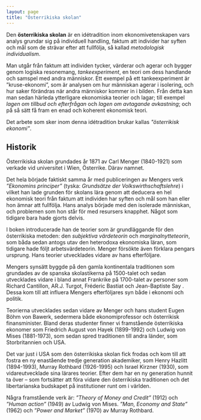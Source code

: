```yaml
---
layout: page
title: "Österrikiska skolan"
---
```


Den **österrikiska skolan** är en idétradition inom ekonomivetenskapen vars analys grundar sig på individuell handling, faktum att individer har syften och mål som de strävar efter att fullfölja, så kallad *metodologisk individualism*.

Man utgår från faktum att individen tycker, värderar och agerar och bygger genom logiska resonemang, *tankeexperiment*, en teori om dess handlande och samspel med andra människor. Ett exempel på ett tankeexperiment är ”kruse-ekonomi”, som är analysen om hur människan agerar i isolering, och hur saker förändras när andra människor kommer in i bilden. Från detta kan man sedan härleda ytterligare ekonomiska teorier och lagar; till exempel *lagen om tillbud och efterfrågan* och *lagen om avtagande avkastning*; och på så sätt få fram en enad och koherent ekonomisk teori.

Det arbete som sker inom denna idétradition brukar kallas *"österrikisk ekonomi"*.

## Historik
Österrikiska skolan grundades år 1871 av Carl Menger (1840-1921) som verkade vid universitet i Wien, Österrike. Därav namnet.

Det hela började faktiskt samma år med publiceringen av Mengers verk *”Ekonomins principer”* (tyska: *Grundsätze der Volkswirthschaftslehre*) i vilket han lade grunden för skolans lära genom att deducera en hel ekonomisk teori från faktum att individen har syften och mål som han eller hon ämnar att fullfölja. Hans analys började med den isolerade människan, och problemen som hon står för med resursers knapphet. Något som tidigare bara hade gjorts delvis.

I boken introducerade han de teorier som är grundläggande för den österrikiska metoden: den *subjektiva värdeteorin* och *marginalnytteteorin*, som båda sedan antogs utav den heterodoxa ekonomiska läran, som tidigare hade följt arbetsvärdeteorin. Menger försökte även förklara pengars ursprung. Hans teorier utvecklades vidare av hans efterföljare.

Mengers synsätt byggde på den gamla kontinentala traditionen som grundades av de spanska skolastikerna på 1500-talet och sedan utvecklades vidare i bland annat Frankrike på 1700-talet av personer som Richard Cantillon, AR.J. Turgot, Fréderic Bastiat och Jean-Baptiste Say . Dessa kom till att influera Mengers efterföljares syn både i ekonomi och politik.

Teorierna utvecklades sedan vidare av Menger och hans student Eugen Böhm von Bawerk, sedermera både ekonomiprofessor och österrikisk finansminister. Bland deras studenter finner vi framstående österrikiska ekonomer som Friedrich August von Hayek (1899-1992) och Ludwig von Mises (1881-1973), som sedan spred traditionen till andra länder, som Storbritannien och USA.

Det var just i USA som den österrikiska skolan fick frodas och kom till att fostra en ny enastående tredje generation akademiker, som Henry Hazlitt (1894-1993), Murray Rothbard (1926-1995) och Israel Kirzner (1930), som vidareutvecklade sina lärares teorier. Efter dem har en ny generation hunnit ta över – som fortsätter att föra vidare den österrikiska traditionen och det libertarianska budskapet på institutioner runt om i världen.

Några framstående verk är: *”Theory of Money and Credit”* (1912) och *”Human action”* (1949) av Ludwig von Mises. *”Man, Economy and State”* (1962) och *”Power and Market”* (1970) av Murray Rothbard.